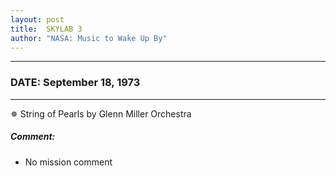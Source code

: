 ```yaml
---
layout: post
title:  SKYLAB 3
author: "NASA: Music to Wake Up By"
---
```


----
### DATE: September 18, 1973
----
✵ String of Pearls by Glenn Miller Orchestra

##### Comment:
* No mission comment
